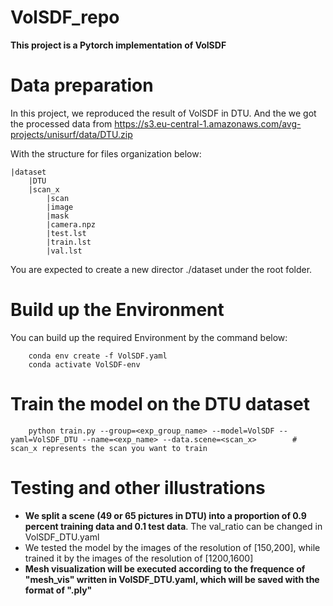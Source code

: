 # VolSDF_repo

**This project is a Pytorch implementation of VolSDF**

# Data preparation
In this project, we reproduced the result of VolSDF in DTU. And the we got the processed data from https://s3.eu-central-1.amazonaws.com/avg-projects/unisurf/data/DTU.zip

With the structure for files organization below:

    |dataset
        |DTU
        |scan_x
            |scan
            |image
            |mask
            |camera.npz
            |test.lst
            |train.lst
            |val.lst
        
You are expected to create a new director ./dataset under the root folder.
# Build up the Environment
You can build up the required Environment by the command below:

        conda env create -f VolSDF.yaml
        conda activate VolSDF-env
        
# Train the model on the DTU dataset

        python train.py --group=<exp_group_name> --model=VolSDF --yaml=VolSDF_DTU --name=<exp_name> --data.scene=<scan_x>        # scan_x represents the scan you want to train
        
# Testing and other illustrations
+ **We split a scene (49 or 65 pictures in DTU) into a proportion of 0.9 percent training data and 0.1 test data**. The val_ratio can be changed in VolSDF_DTU.yaml
+ We tested the model by the images of the resolution of [150,200], while trained it by the images of the resolution of [1200,1600]
+ **Mesh visualization will be executed according to the frequence of "mesh_vis" written in VolSDF_DTU.yaml, which will be saved with the format of ".ply"**

